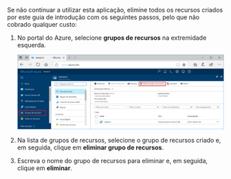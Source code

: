 Se não continuar a utilizar esta aplicação, elimine todos os recursos criados por este guia de introdução com os seguintes passos, pelo que não cobrado qualquer custo:

1. No portal do Azure, selecione **grupos de recursos** na extremidade esquerda.  

   ![Métricas no portal do Azure](./media/cosmos-db-delete-resource-group/delete-resources.png)

2. Na lista de grupos de recursos, selecione o grupo de recursos criado e, em seguida, clique em **eliminar grupo de recursos**.

3. Escreva o nome do grupo de recursos para eliminar e, em seguida, clique em **eliminar**.

